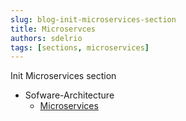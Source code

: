 ```yaml
---
slug: blog-init-microservices-section
title: Microservces
authors: sdelrio
tags: [sections, microservices]
---
```


Init Microservices section

* Sofware-Architecture
  * [Microservices](/docs/Software-Architeture/microservices)

